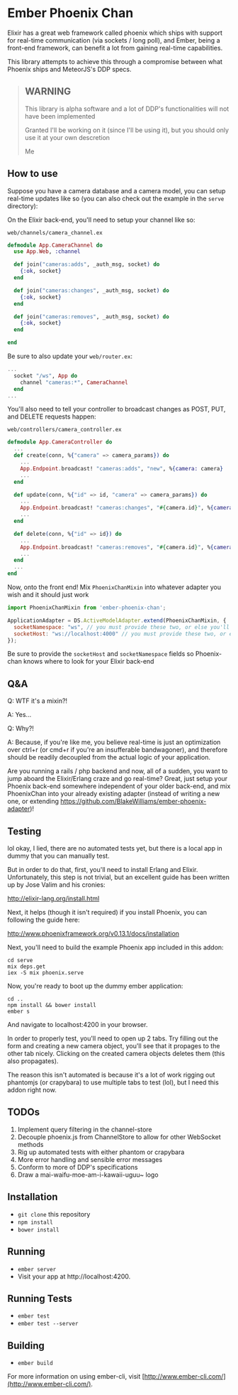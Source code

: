 # Ember Phoenix Chan

Elixir has a great web framework called phoenix which ships with support for real-time communication (via sockets / long poll), and Ember, being a front-end framework, can benefit a lot from gaining real-time capabilities.

This library attempts to achieve this through a compromise between what Phoenix ships and MeteorJS's DDP specs.

> ## WARNING
>
> This library is alpha software and a lot of DDP's functionalities will not have been implemented
>
> Granted I'll be working on it (since I'll be using it), but you should only use it at your own descretion
>
> Me

## How to use
Suppose you have a camera database and a camera model, you can setup real-time updates like so (you can also check out the example in the `serve` directory):

On the Elixir back-end, you'll need to setup your channel like so:

`web/channels/camera_channel.ex`
```elixir
defmodule App.CameraChannel do
  use App.Web, :channel

  def join("cameras:adds", _auth_msg, socket) do
    {:ok, socket}
  end

  def join("cameras:changes", _auth_msg, socket) do
    {:ok, socket}
  end

  def join("cameras:removes", _auth_msg, socket) do
    {:ok, socket}
  end

end
```
Be sure to also update your `web/router.ex`:
```elixir
...
  socket "/ws", App do
    channel "cameras:*", CameraChannel
  end
...
```
You'll also need to tell your controller to broadcast changes as POST, PUT, and DELETE requests happen:

`web/controllers/camera_controller.ex`
```elixir
defmodule App.CameraController do
  ...
  def create(conn, %{"camera" => camera_params}) do
    ...
    App.Endpoint.broadcast! "cameras:adds", "new", %{camera: camera}
    ...
  end

  def update(conn, %{"id" => id, "camera" => camera_params}) do
    ...
    App.Endpoint.broadcast! "cameras:changes", "#{camera.id}", %{camera: camera}
    ...
  end

  def delete(conn, %{"id" => id}) do
    ...
    App.Endpoint.broadcast! "cameras:removes", "#{camera.id}", %{camera: camera}
    ...
  end
  ...
end
```
Now, onto the front end! Mix `PhoenixChanMixin` into whatever adapter you wish and it should just work

```javascript
import PhoenixChanMixin from 'ember-phoenix-chan';

ApplicationAdapter = DS.ActiveModelAdapter.extend(PhoenixChanMixin, {
  socketNamespace: "ws", // you must provide these two, or else you'll see some nonsensical error lol
  socketHost: "ws://localhost:4000" // you must provide these two, or else you'll see some nonsensical error lol
});

```
Be sure to provide the `socketHost` and `socketNamespace` fields so Phoenix-chan knows where to look for your Elixir back-end

## Q&A
Q: WTF it's a mixin?! 

A: Yes...

Q: Why?!

A: Because, if you're like me, you believe real-time is just an optimization over ctrl+r (or cmd+r if you're an insufferable bandwagoner), and therefore should be readily decoupled from the actual logic of your application.

Are you running a rails / php backend and now, all of a sudden, you want to jump aboard the Elixir/Erlang craze and go real-time? Great, just setup your Phoenix back-end somewhere independent of your older back-end, and mix PhoenixChan into your already existing adapter (instead of writing a new one, or extending https://github.com/BlakeWilliams/ember-phoenix-adapter)!

## Testing
lol okay, I lied, there are no automated tests yet, but there is a local app in dummy that you can manually test. 

But in order to do that, first, you'll need to install Erlang and Elixir. Unfortunately, this step is not trivial, but an excellent guide has been written up by Jose Valim and his cronies:

http://elixir-lang.org/install.html

Next, it helps (though it isn't required) if you install Phoenix, you can following the guide here:

http://www.phoenixframework.org/v0.13.1/docs/installation

Next, you'll need to build the example Phoenix app included in this addon:

```shell
cd serve
mix deps.get
iex -S mix phoenix.serve
```

Now, you're ready to boot up the dummy ember application:

```shell
cd ..
npm install && bower install
ember s
```
And navigate to localhost:4200 in your browser.

In order to properly test, you'll need to open up 2 tabs. Try filling out the form and creating a new camera object, you'll see that it propages to the other tab nicely. Clicking on the created camera objects deletes them (this also propagates).

The reason this isn't automated is because it's a lot of work rigging out phantomjs (or crapybara) to use multiple tabs to test (lol), but I need this addon right now.

## TODOs

1. Implement query filtering in the channel-store
2. Decouple phoenix.js from ChannelStore to allow for other WebSocket methods
3. Rig up automated tests with either phantom or crapybara
4. More error handling and sensible error messages
5. Conform to more of DDP's specifications
6. Draw a mai-waifu-moe-am-i-kawaii-uguu~ logo

## Installation

* `git clone` this repository
* `npm install`
* `bower install`

## Running

* `ember server`
* Visit your app at http://localhost:4200.

## Running Tests

* `ember test`
* `ember test --server`

## Building

* `ember build`

For more information on using ember-cli, visit [http://www.ember-cli.com/](http://www.ember-cli.com/).
